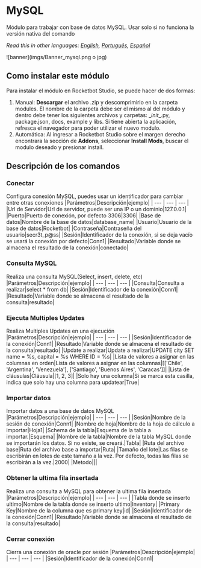 



# MySQL
  
Módulo para trabajar con base de datos MySQL. Usar solo si no funciona la versión nativa del comando  

*Read this in other languages: [English](Manual_mysql.md), [Português](Manual_mysql.pr.md), [Español](Manual_mysql.es.md)*
  
![banner](imgs/Banner_mysql.png o jpg)
## Como instalar este módulo
  
Para instalar el módulo en Rocketbot Studio, se puede hacer de dos formas:
1. Manual: __Descargar__ el archivo .zip y descomprimirlo en la carpeta modules. El nombre de la carpeta debe ser el mismo al del módulo y dentro debe tener los siguientes archivos y carpetas: \__init__.py, package.json, docs, example y libs. Si tiene abierta la aplicación, refresca el navegador para poder utilizar el nuevo modulo.
2. Automática: Al ingresar a Rocketbot Studio sobre el margen derecho encontrara la sección de **Addons**, seleccionar **Install Mods**, buscar el modulo deseado y presionar install.  


## Descripción de los comandos

### Conectar
  
Configura conexión MySQL, puedes usar un identificador para cambiar entre otras conexiones
|Parámetros|Descripción|ejemplo|
| --- | --- | --- |
|Url de Servidor|Url de servidor, puede ser una IP o un dominio|127.0.0.1|
|Puerto|Puerto de conexión, por defecto 3306|3306|
|Base de datos|Nombre de la base de datos|database_name|
|Usuario|Usuario de la base de datos|Rocketbot|
|Contraseña|Contraseña del usuario|secr3t_p@ss|
|Sesión|Identificador de la conexión, si se deja vacío se usará la conexión por defecto|Conn1|
|Resultado|Variable donde se almacena el resultado de la conexión|conectado|

### Consulta MySQL
  
Realiza una consulta MySQL(Select, insert, delete, etc)
|Parámetros|Descripción|ejemplo|
| --- | --- | --- |
|Consulta|Consulta a realizar|select * from db|
|Sesión|Identificador de la conexión|Conn1|
|Resultado|Variable donde se almacena el resultado de la consulta|resultado|

### Ejecuta Multiples Updates
  
Realiza Multiples Updates en una ejecución
|Parámetros|Descripción|ejemplo|
| --- | --- | --- |
|Sesión|Identificador de la conexión|Conn1|
|Resultado|Variable donde se almacena el resultado de la consulta|resultado|
|Update a realizar|Update a realizar|UPDATE city SET name = %s, capital = %s WHERE ID = %s|
|Lista de valores a asignar en las columnas en orden|Lista de valores a asignar en las columnas|[['Chile', 'Argentina', 'Venezuela'], ['Santiago', 'Buenos Aires', 'Caracas']]|
|Lista de cláusulas|Cláusula|[1, 2, 3]|
|Solo hay una columna|Si se marca esta casilla, indica que solo hay una columna para updatear|True|

### Importar datos
  
Importar datos a una base de datos MySQL
|Parámetros|Descripción|ejemplo|
| --- | --- | --- |
|Sesión|Nombre de la sesión de conexión|Conn1|
|Nombre de hoja|Nombre de la hoja de cálculo a importar|Hoja1|
|Schema de la tabla|Esquema de la tabla a importar.|Esquema|
|Nombre de la tabla|Nombre de la tabla MySQL donde se importarán los datos. Si no existe, se creará.|Tabla|
|Ruta del archivo base|Ruta del archivo base a importar|Ruta|
|Tamaño del lote|Las filas se escribirán en lotes de este tamaño a la vez. Por defecto, todas las filas se escribirán a la vez.|2000|
|Metodo|||

### Obtener la ultima fila insertada
  
Realiza una consulta a MySQL para obtener la ultima fila insertada
|Parámetros|Descripción|ejemplo|
| --- | --- | --- |
|Tabla donde se inserto ultimo|Nombre de la tabla donde se inserto ultimo|Inventory|
|Primary Key|Nombre de la columna que es primary key|id|
|Sesión|Identificador de la conexión|Conn1|
|Resultado|Variable donde se almacena el resultado de la consulta|resultado|

### Cerrar conexión
  
Cierra una conexión de oracle por sesión
|Parámetros|Descripción|ejemplo|
| --- | --- | --- |
|Sesión|Identificador de la conexión|Conn1|
